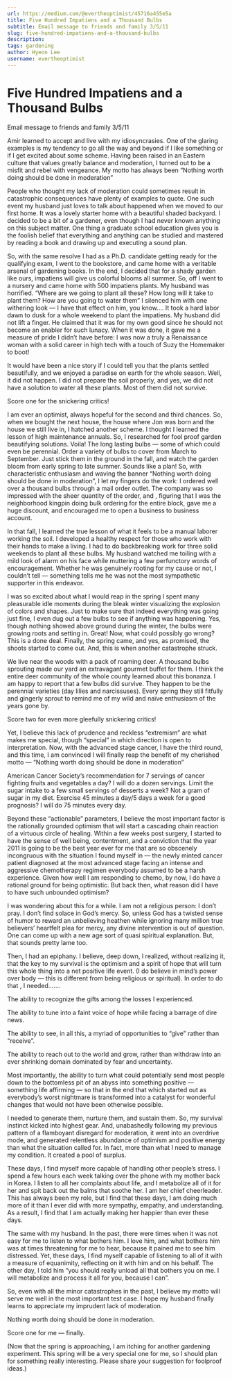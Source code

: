 ```yaml
---
url: https://medium.com/@evertheoptimist/45716a455e5a
title: Five Hundred Impatiens and a Thousand Bulbs
subtitle: Email message to friends and family 3/5/11
slug: five-hundred-impatiens-and-a-thousand-bulbs
description: 
tags: gardening
author: Hyeon Lee
username: evertheoptimist
---
```


# Five Hundred Impatiens and a Thousand Bulbs

Email message to friends and family 3/5/11

Amir learned to accept and live with my idiosyncrasies. One of the glaring examples is my tendency to go all the way and beyond if I like something or if I get excited about some scheme. Having been raised in an Eastern culture that values greatly balance and moderation, I turned out to be a misfit and rebel with vengeance. My motto has always been “Nothing worth doing should be done in moderation”

People who thought my lack of moderation could sometimes result in catastrophic consequences have plenty of examples to quote. One such event my husband just loves to talk about happened when we moved to our first home. It was a lovely starter home with a beautiful shaded backyard. I decided to be a bit of a gardener, even though I had never known anything on this subject matter. One thing a graduate school education gives you is the foolish belief that everything and anything can be studied and mastered by reading a book and drawing up and executing a sound plan.

So, with the same resolve I had as a Ph.D. candidate getting ready for the qualifying exam, I went to the bookstore, and came home with a veritable arsenal of gardening books. In the end, I decided that for a shady garden like ours, impatiens will give us colorful blooms all summer. So, off I went to a nursery and came home with 500 impatiens plants. My husband was horrified. “Where are we going to plant all these? How long will it take to plant them? How are you going to water them” I silenced him with one withering look — I have that effect on him, you know…. It took a hard labor dawn to dusk for a whole weekend to plant the impatiens. My husband did not lift a finger. He claimed that it was for my own good since he should not become an enabler for such lunacy. When it was done, it gave me a measure of pride I didn’t have before: I was now a truly a Renaissance woman with a solid career in high tech with a touch of Suzy the Homemaker to boot!

It would have been a nice story if I could tell you that the plants settled beautifully, and we enjoyed a paradise on earth for the whole season. Well, it did not happen. I did not prepare the soil properly, and yes, we did not have a solution to water all these plants. Most of them did not survive.

Score one for the snickering critics!

I am ever an optimist, always hopeful for the second and third chances. So, when we bought the next house, the house where Jon was born and the house we still live in, I hatched another scheme. I thought I learned the lesson of high maintenance annuals. So, I researched for fool proof garden beautifying solutions. Voila! The long lasting bulbs — some of which could even be perennial. Order a variety of bulbs to cover from March to September. Just stick them in the ground in the fall, and watch the garden bloom from early spring to late summer. Sounds like a plan! So, with characteristic enthusiasm and waving the banner “Nothing worth doing should be done in moderation”, I let my fingers do the work: I ordered well over a thousand bulbs through a mail order outlet. The company was so impressed with the sheer quantity of the order, and , figuring that I was the neighborhood kingpin doing bulk ordering for the entire block, gave me a huge discount, and encouraged me to open a business to business account.

In that fall, I learned the true lesson of what it feels to be a manual laborer working the soil. I developed a healthy respect for those who work with their hands to make a living. I had to do backbreaking work for three solid weekends to plant all these bulbs. My husband watched me toiling with a mild look of alarm on his face while muttering a few perfunctory words of encouragement. Whether he was genuinely rooting for my cause or not, I couldn’t tell — something tells me he was not the most sympathetic supporter in this endeavor.

I was so excited about what I would reap in the spring I spent many pleasurable idle moments during the bleak winter visualizing the explosion of colors and shapes. Just to make sure that indeed everything was going just fine, I even dug out a few bulbs to see if anything was happening. Yes, though nothing showed above ground during the winter, the bulbs were growing roots and setting in. Great! Now, what could possibly go wrong? This is a done deal. Finally, the spring came, and yes, as promised, the shoots started to come out. And, this is when another catastrophe struck.

We live near the woods with a pack of roaming deer. A thousand bulbs sprouting made our yard an extravagant gourmet buffet for them. I think the entire deer community of the whole county learned about this bonanza. I am happy to report that a few bulbs did survive. They happen to be the perennial varieties (day lilies and narcissuses). Every spring they still fitfully and gingerly sprout to remind me of my wild and naïve enthusiasm of the years gone by.

Score two for even more gleefully snickering critics!

Yet, I believe this lack of prudence and reckless “extremism” are what makes me special, though “special” in which direction is open to interpretation. Now, with the advanced stage cancer, I have the third round, and this time, I am convinced I will finally reap the benefit of my cherished motto — “Nothing worth doing should be done in moderation”

American Cancer Society’s recommendation for 7 servings of cancer fighting fruits and vegetables a day? I will do a dozen servings. Limit the sugar intake to a few small servings of desserts a week? Not a gram of sugar in my diet. Exercise 45 minutes a day/5 days a week for a good prognosis? I will do 75 minutes every day.

Beyond these “actionable” parameters, I believe the most important factor is the rationally grounded optimism that will start a cascading chain reaction of a virtuous circle of healing. Within a few weeks post surgery, I started to have the sense of well being, contentment, and a conviction that the year 2011 is going to be the best year ever for me that are so obscenely incongruous with the situation I found myself in — the newly minted cancer patient diagnosed at the most advanced stage facing an intense and aggressive chemotherapy regimen everybody assumed to be a harsh experience. Given how well I am responding to chemo, by now, I do have a rational ground for being optimistic. But back then, what reason did I have to have such unbounded optimism?

I was wondering about this for a while. I am not a religious person: I don’t pray. I don’t find solace in God’s mercy. So, unless God has a twisted sense of humor to reward an unbelieving heathen while ignoring many million true believers’ heartfelt plea for mercy, any divine intervention is out of question. One can come up with a new age sort of quasi spiritual explanation. But, that sounds pretty lame too.

Then, I had an epiphany. I believe, deep down, I realized, without realizing it, that the key to my survival is the optimism and a spirit of hope that will turn this whole thing into a net positive life event. (I do believe in mind’s power over body — this is different from being religious or spiritual). In order to do that , I needed…….

The ability to recognize the gifts among the losses I experienced.

The ability to tune into a faint voice of hope while facing a barrage of dire news.

The ability to see, in all this, a myriad of opportunities to “give” rather than “receive”.

The ability to reach out to the world and grow, rather than withdraw into an ever shrinking domain dominated by fear and uncertainty.

Most importantly, the ability to turn what could potentially send most people down to the bottomless pit of an abyss into something positive — something life affirming — so that in the end that which started out as everybody’s worst nightmare is transformed into a catalyst for wonderful changes that would not have been otherwise possible.

I needed to generate them, nurture them, and sustain them. So, my survival instinct kicked into highest gear. And, unabashedly following my previous pattern of a flamboyant disregard for moderation, it went into an overdrive mode, and generated relentless abundance of optimism and positive energy than what the situation called for. In fact, more than what I need to manage my condition. It created a pool of surplus.

These days, I find myself more capable of handling other people’s stress. I spend a few hours each week talking over the phone with my mother back in Korea. I listen to all her complaints about life, and I metabolize all of it for her and spit back out the balms that soothe her. I am her chief cheerleader. This has always been my role, but I find that these days, I am doing much more of it than I ever did with more sympathy, empathy, and understanding. As a result, I find that I am actually making her happier than ever these days.

The same with my husband. In the past, there were times when it was not easy for me to listen to what bothers him. I love him, and what bothers him was at times threatening for me to hear, because it pained me to see him distressed. Yet, these days, I find myself capable of listening to all of it with a measure of equanimity, reflecting on it with him and on his behalf. The other day, I told him “you should really unload all that bothers you on me. I will metabolize and process it all for you, because I can”.

So, even with all the minor catastrophes in the past, I believe my motto will serve me well in the most important test case. I hope my husband finally learns to appreciate my imprudent lack of moderation.

Nothing worth doing should be done in moderation.

Score one for me — finally.

(Now that the spring is approaching, I am itching for another gardening experiment. This spring will be a very special one for me, so I should plan for something really interesting. Please share your suggestion for foolproof ideas.)


